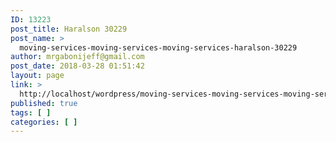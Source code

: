 ```yaml
---
ID: 13223
post_title: Haralson 30229
post_name: >
  moving-services-moving-services-moving-services-haralson-30229
author: mrgabonijeff@gmail.com
post_date: 2018-03-28 01:51:42
layout: page
link: >
  http://localhost/wordpress/moving-services-moving-services-moving-services-haralson-30229/
published: true
tags: [ ]
categories: [ ]
---
```

